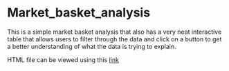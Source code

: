 # Market_basket_analysis

This is a simple market basket analysis that also has a very neat interactive table that allows users to filter through the data and click on a button to get a better understanding of what the data is trying to explain.

HTML file can be viewed using this [link](https://owen-j-looney.github.io/)
